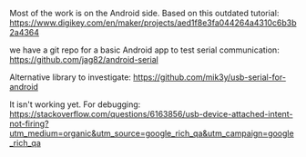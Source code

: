 
Most of the work is on the Android side. Based on this outdated tutorial:
https://www.digikey.com/en/maker/projects/aed1f8e3fa044264a4310c6b3b2a4364

we have a git repo for a basic Android app to test serial communication:
https://github.com/jag82/android-serial

Alternative library to investigate:
https://github.com/mik3y/usb-serial-for-android

It isn't working yet. For debugging:
https://stackoverflow.com/questions/6163856/usb-device-attached-intent-not-firing?utm_medium=organic&utm_source=google_rich_qa&utm_campaign=google_rich_qa